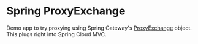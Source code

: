 # Spring ProxyExchange

Demo app to try proxying using Spring Gateway's [ProxyExchange](https://docs.spring.io/spring-cloud-gateway/reference/spring-cloud-gateway-proxy-exchange.html) object. This plugs right into Spring Cloud MVC.

